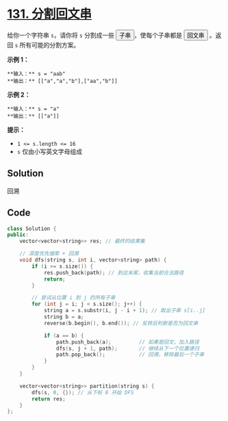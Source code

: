 # [131. 分割回文串](https://leetcode.cn/problems/palindrome-partitioning/description/?envType=study-plan-v2&envId=top-100-liked)

给你一个字符串 `s`，请你将 `s` 分割成一些 <button type="button" aria-haspopup="dialog" aria-expanded="false" aria-controls="radix-:r1a:" data-state="closed" class="">子串</button>，使每个子串都是 **<button type="button" aria-haspopup="dialog" aria-expanded="false" aria-controls="radix-:r1b:" data-state="closed" class="">回文串</button>**  。返回 `s` 所有可能的分割方案。

**示例 1：** 

```
**输入：** s = "aab"
**输出：** [["a","a","b"],["aa","b"]]
```

**示例 2：** 

```
**输入：** s = "a"
**输出：** [["a"]]
```

**提示：** 

- `1 <= s.length <= 16`
- `s` 仅由小写英文字母组成

## Solution

回溯

## Code

```c++
class Solution {
public:
    vector<vector<string>> res; // 最终的结果集

    // 深度优先搜索 + 回溯
    void dfs(string s, int i, vector<string> path) {
        if (i >= s.size()) {
            res.push_back(path); // 到达末尾，收集当前合法路径
            return;
        }

        // 尝试从位置 i 到 j 的所有子串
        for (int j = i; j < s.size(); j++) {
            string a = s.substr(i, j - i + 1); // 取出子串 s[i..j]
            string b = a;
            reverse(b.begin(), b.end()); // 反转后判断是否为回文串

            if (a == b) {
                path.push_back(a);         // 如果是回文，加入路径
                dfs(s, j + 1, path);       // 继续从下一个位置递归
                path.pop_back();           // 回溯，移除最后一个子串
            }
        }
    }

    vector<vector<string>> partition(string s) {
        dfs(s, 0, {}); // 从下标 0 开始 DFS
        return res;
    }
};

```

